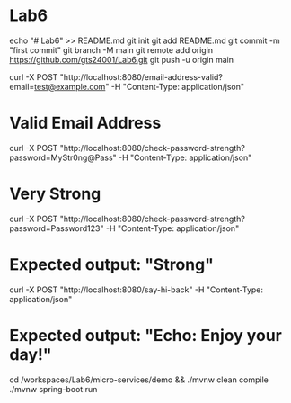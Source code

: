 # Lab6

echo "# Lab6" >> README.md
git init
git add README.md
git commit -m "first commit"
git branch -M main
git remote add origin https://github.com/gts24001/Lab6.git
git push -u origin main



curl -X POST "http://localhost:8080/email-address-valid?email=test@example.com" -H "Content-Type: application/json"
# Valid Email Address

curl -X POST "http://localhost:8080/check-password-strength?password=MyStr0ng@Pass" -H "Content-Type: application/json"
# Very Strong

curl -X POST "http://localhost:8080/check-password-strength?password=Password123" -H "Content-Type: application/json"
# Expected output: "Strong"

curl -X POST "http://localhost:8080/say-hi-back" -H "Content-Type: application/json"
# Expected output: "Echo: Enjoy your day!"

cd /workspaces/Lab6/micro-services/demo && ./mvnw clean compile
./mvnw spring-boot:run 